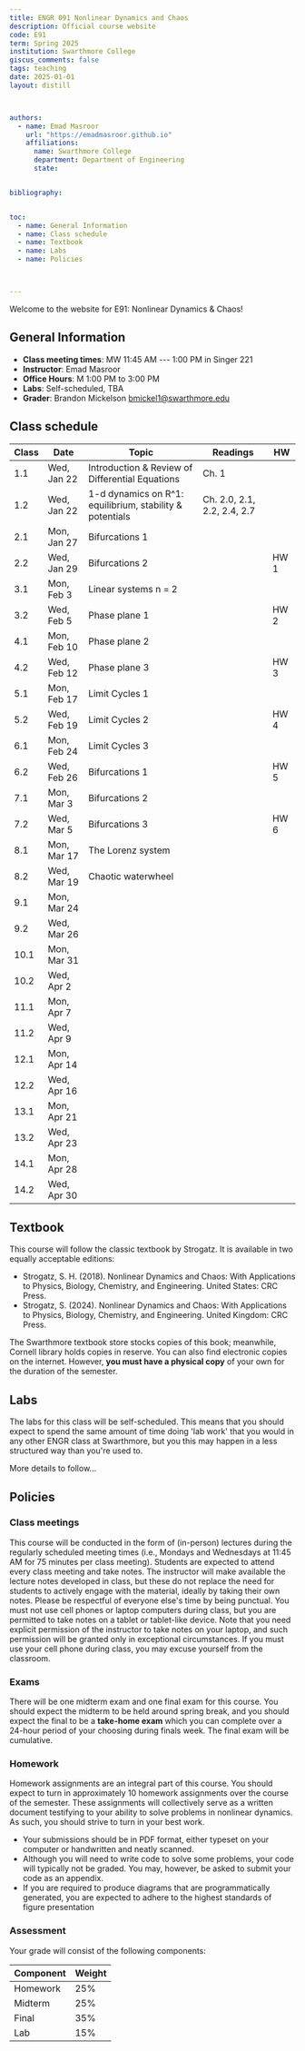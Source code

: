 ```yaml
---
title: ENGR 091 Nonlinear Dynamics and Chaos 
description: Official course website
code: E91
term: Spring 2025
institution: Swarthmore College
giscus_comments: false
tags: teaching 
date: 2025-01-01
layout: distill



authors:
  - name: Emad Masroor
    url: "https://emadmasroor.github.io"
    affiliations:
      name: Swarthmore College
      department: Department of Engineering
      state: 


bibliography: 


toc:
  - name: General Information
  - name: Class schedule
  - name: Textbook
  - name: Labs
  - name: Policies



---
```


Welcome to the website for E91: Nonlinear Dynamics & Chaos!

## General Information

- **Class meeting times**: MW 11:45 AM --- 1:00 PM in Singer 221
- **Instructor**: Emad Masroor
- **Office Hours**: M 1:00 PM to 3:00 PM
- **Labs**: Self-scheduled, TBA 
- **Grader**: Brandon Mickelson [bmickel1@swarthmore.edu](mailto:bmickel1@swarthmore.edu)


## Class schedule

| **Class** | **Date**       | **Topic**                                                   | **Readings**                   | **HW**  |
|-----------|----------------|-------------------------------------------------------------|--------------------------------|---------|
|   1.1     |   Wed, Jan 22  |   Introduction & Review of Differential Equations           |   Ch. 1                        |         |
|   1.2     |   Wed, Jan 22  |   1-d dynamics on R^1: equilibrium, stability & potentials  |   Ch. 2.0, 2.1, 2.2, 2.4, 2.7  |         |
|   2.1     |   Mon, Jan 27  |   Bifurcations 1                                            |                                |         |
|   2.2     |   Wed, Jan 29  |   Bifurcations 2                                            |                                |   HW 1  |
|   3.1     |   Mon, Feb 3   |   Linear systems n = 2                                      |                                |         |
|   3.2     |   Wed, Feb 5   |   Phase plane 1                                             |                                |   HW 2  |
|   4.1     |   Mon, Feb 10  |   Phase plane 2                                             |                                |         |
|   4.2     |   Wed, Feb 12  |   Phase plane 3                                             |                                |   HW 3  |
|   5.1     |   Mon, Feb 17  |   Limit Cycles 1                                            |                                |         |
|   5.2     |   Wed, Feb 19  |   Limit Cycles 2                                            |                                |   HW 4  |
|   6.1     |   Mon, Feb 24  |   Limit Cycles 3                                            |                                |         |
|   6.2     |   Wed, Feb 26  |   Bifurcations 1                                            |                                |   HW 5  |
|   7.1     |   Mon, Mar 3   |   Bifurcations 2                                            |                                |         |
|   7.2     |   Wed, Mar 5   |   Bifurcations 3                                            |                                |   HW 6  |
|   8.1     |   Mon, Mar 17  |   The Lorenz system                                         |                                |         |
|   8.2     |   Wed, Mar 19  |   Chaotic waterwheel                                        |                                |         |
|   9.1     |   Mon, Mar 24  |                                                             |                                |         |
|   9.2     |   Wed, Mar 26  |                                                             |                                |         |
|   10.1    |   Mon, Mar 31  |                                                             |                                |         |
|   10.2    |   Wed, Apr 2   |                                                             |                                |         |
|   11.1    |   Mon, Apr 7   |                                                             |                                |         |
|   11.2    |   Wed, Apr 9   |                                                             |                                |         |
|   12.1    |   Mon, Apr 14  |                                                             |                                |         |
|   12.2    |   Wed, Apr 16  |                                                             |                                |         |
|   13.1    |   Mon, Apr 21  |                                                             |                                |         |
|   13.2    |   Wed, Apr 23  |                                                             |                                |         |
|   14.1    |   Mon, Apr 28  |                                                             |                                |         |
|   14.2    |   Wed, Apr 30  |                                                             |                                |         |

## Textbook

This course will follow the classic textbook by Strogatz. It is available in two equally acceptable editions:

- Strogatz, S. H. (2018). Nonlinear Dynamics and Chaos: With Applications to Physics, Biology, Chemistry, and Engineering. United States: CRC Press.
- Strogatz, S. (2024). Nonlinear Dynamics and Chaos: With Applications to Physics, Biology, Chemistry, and Engineering. United Kingdom: CRC Press.

The Swarthmore textbook store stocks copies of this book; meanwhile, Cornell library holds copies in reserve. You can also find electronic copies on the internet. However, **you must have a physical copy** of your own for the duration of the semester.

## Labs

The labs for this class will be self-scheduled. This means that you should expect to spend the same amount of time doing 'lab work' that you would in any other ENGR class at Swarthmore, but you this may happen in a less structured way than you're used to.

More details to follow...


## Policies

### Class meetings
This course will be conducted in the form of (in-person) lectures during the regularly scheduled meeting times (i.e., Mondays and Wednesdays at 11:45 AM for 75 minutes per class meeting). Students are expected to attend every class meeting and take notes. The instructor will make available the lecture notes developed in class, but these do not replace the need for students to actively engage with the material, ideally by taking their own notes. Please be respectful of everyone else's time by being punctual. You must not use cell phones or laptop computers during class, but you are permitted to take notes on a tablet or tablet-like device. Note that you need explicit permission of the instructor to take notes on your laptop, and such permission will be granted only in exceptional circumstances. If you must use your cell phone during class, you may excuse yourself from the classroom.

### Exams
There will be one midterm exam and one final exam for this course. You should expect the midterm to be held around spring break, and you should expect the final to be a **take-home exam** which you can complete over a 24-hour period of your choosing during finals week. The final exam will be cumulative.

### Homework 
Homework assignments are an integral part of this course. You should expect to turn in approximately 10 homework assignments over the course of the semester. These assignments will collectively serve as a written document testifying to your ability to solve problems in nonlinear dynamics. As such, you should strive to turn in your best work.

- Your submissions should be in PDF format, either typeset on your computer or handwritten and neatly scanned. 
- Although you will need to write code to solve some problems, your code will typically not be graded. You may, however, be asked to submit your code as an appendix.
- If you are required to produce diagrams that are programmatically generated, you are expected to adhere to the highest standards of figure presentation


### Assessment

Your grade will consist of the following components:

| Component | Weight |
|-----------|--------|
| Homework  | 25%    |
| Midterm   | 25%    |
| Final     | 35%    |
| Lab       | 15%    |



